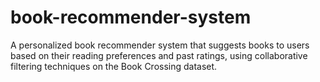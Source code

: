 # book-recommender-system
A personalized book recommender system that suggests books to users based on their reading preferences and past ratings, using collaborative filtering techniques on the Book Crossing dataset.
